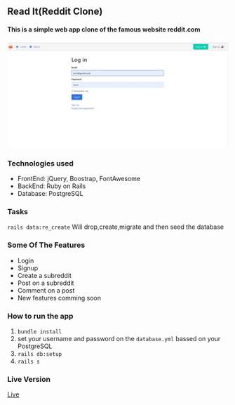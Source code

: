 ## Read It(Reddit Clone)
#### This is a simple web app clone of the famous website reddit.com
![scr](https://github.com/azdrenymeri/azdrenymeri.github.io/blob/master/images/read-it.JPG)
### Technologies used
* FrontEnd: jQuery, Boostrap, FontAwesome
* BackEnd: Ruby on Rails
* Database: PostgreSQL

### Tasks
`rails data:re_create` Will drop,create,migrate and then seed the database

### Some Of The Features
* Login
* Signup
* Create a subreddit
* Post on a subreddit
* Comment on a post
* New features comming soon

### How to run the app
1. `bundle install`
2. set your username and password on the `database.yml` bassed on your PostgreSQL
3. `rails db:setup`
4. `rails s`

### Live Version
[Live](https://justreadit.herokuapp.com/)
